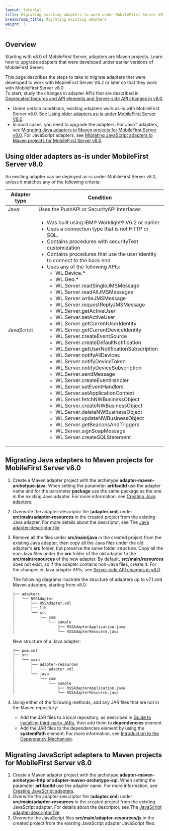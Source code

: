 ```yaml
---
layout: tutorial
title: Migrating existing adapters to work under MobileFirst Server V8.0.0
breadcrumb_title: Migrating existing adapters
weight: 3
---
```

## Overview
Starting with v8.0 of MobileFirst Server, adapters are Maven projects. Learn how to upgrade adapters that were developed under earlier versions of MobileFirst Server.

This page describes the steps to take to migrate adapters that were developed to work with MobileFirst Server V6.2 or later so that they work with MobileFirst Server v8.0  
To start, study the changes in adapter APIs that are described in [Deprecated features and API elements and Server-side API changes in v8.0](../../product-overview/release-notes/deprecated-discontinued/).

* Under certain conditions, existing adapters work as-is with MobileFirst Server v8.0. See [Using older adapters as-is under MobileFirst Server V8.0](#using-older-adapters-as-is-under-mobilefirst-server-v8-0).
* In most cases, you need to upgrade the adapters. For Java™ adapters, see [Migrating Java adapters to Maven projects for MobileFirst Server v8.0](#migrating-java-adapters-to-maven-projects-for-mobilefirst-server-v8-0). For JavaScript adapters, see [Migrating JavaScript adapters to Maven projects for MobileFirst Server v8.0](#migrating-javascript-adapters-to-maven-projects-for-mobilefirst-server-v8-0).

## Using older adapters as-is under MobileFirst Server v8.0
An existing adapter can be deployed as-is under MobileFirst Server v8.0, unless it matches any of the following criteria:

| Adapter type | Condition | 
|--------------|-----------|
| Java | Uses the PushAPI or SecurityAPI interfaces | 
| JavaScript | <ul><li>Was built using IBM® Worklight® V6.2 or earlier.</li><li>Uses a connection type that is not HTTP or SQL.</li><li>Contains procedures with securityTest customization</li><li>Contains procedures that use the user identity to connect to the back end</li><li>Uses any of the following APIs:<ul><li>WL.Device.*</li><li>WL.Geo.\*</li><li>WL.Server.readSingleJMSMessage</li><li>WL.Server.readAllJMSMessages</li><li>WL.Server.writeJMSMessage</li><li>WL.Server.requestReplyJMSMessage</li><li>WL.Server.getActiveUser</li><li>WL.Server.setActiveUser</li><li>WL.Server.getCurrentUserIdentity</li><li>WL.Server.getCurrentDeviceIdentity</li><li>WL.Server.createEventSource</li><li>WL.Server.createDefaultNotification</li><li>WL.Server.getUserNotificationSubscription</li><li>WL.Server.notifyAllDevices</li><li>WL.Server.notifyDeviceToken</li><li>WL.Server.notifyDeviceSubscription</li><li>WL.Server.sendMessage</li><li>WL.Server.createEventHandler</li><li>WL.Server.setEventHandlers</li><li>WL.Server.setApplicationContext</li><li>WL.Server.fetchNWBusinessObject</li><li>WL.Server.createNWBusinessObject</li><li>WL.Server.deleteNWBusinessObject</li><li>WL.Server.updateNWBusinessObject</li><li>WL.Server.getBeaconsAndTriggers</li><li>WL.Server.signSoapMessage</li><li>WL.Server.createSQLStatement</li></ul></li></ul> |

## Migrating Java adapters to Maven projects for MobileFirst Server v8.0
1. Create a Maven adapter project with the archetype **adapter-maven-archetype-java**. When setting the parameter **artifactId** use the adapter name and for the parameter **package** use the same package as the one in the existing Java adapter. For more information, see [Creating Java adapters](../../adapters/creating-adapters).
2. Overwrite the adapter-descriptor file (**adapter.xml**) under **src/main/adapter-resources** in the created project from the existing Java adapter. For more details about the descriptor, see The [Java adapter-descriptor file](../../adapters/java-adapters/#the-adapter-resources-folder).
3. Remove all the files under **src/main/java** in the created project from the existing Java adapter, then copy all the Java files under the old adapter's **src** folder, but preserve the same folder structure. Copy all the non-Java files under the **src** folder of the old adapter to the **src/main/resources** of the new adapter. By default, **src/main/resources** does not exist, so if the adapter contains non-Java files, create it. For the changes in Java adapter APIs, see [Server-side API changes in v8.0](#migrating-javascript-adapters-to-maven-projects-for-mobilefirst-server-v8-0).

    The following diagrams illustrate the structure of adapters up to v7.1 and Maven adapters, starting from v8.0:

    ```xml
    ├── adapters
    │   └── RSSAdapter
    │       ├── RSSAdapter.xml
    │       ├── lib
    │       └── src
    │           └── com
    │               └── sample
    │                   ├── RSSAdapterApplication.java
    │                   └── RSSAdapterResource.java
    ```
    New structure of a Java adapter:

    ```xml
    ├── pom.xml
    ├── src
    │   └── main
    │       ├── adapter-resources
    │       │   └── adapter.xml
    │       └── java
    │           └── com
    │               └── sample
    │                   ├── RSSAdapterApplication.java
    │                   └── RSSAdapterResource.java
    ```

4. Using either of the following methods, add any JAR files that are not in the Maven repository:
    * Add the JAR files to a local repository, as described in [Guide to installing third-party JARs](https://maven.apache.org/guides/mini/guide-3rd-party-jars-local.html), then add them to **dependencies** element.
    * Add the JAR files to the dependencies element by using the **systemPath** element. For more information, see [Introduction to the Dependency Mechanism](https://maven.apache.org/guides/introduction/introduction-to-dependency-mechanism.html).

## Migrating JavaScript adapters to Maven projects for MobileFirst Server v8.0
1. Create a Maven adapter project with the archetype **adapter-maven-archetype-http or adapter-maven-archetype-sql**. When setting the parameter **artifactId** use the adapter name. For more information, see [Creating JavaScript adapters](../../adapters/creating-adapters).
2. Overwrite the adapter-descriptor file (**adapter.xml**) under **src/main/adapter-resources** in the created project from the existing JavaScript adapter. For details about the descriptor, see The [JavaScript adapter-descriptor file](../../adapters/javascript-adapters/#the-adapter-resources-folder).
3. Overwrite the JavaScript files **src/main/adapter-resources/js** in the created project from the existing JavaScript adapter JavaScript files.
